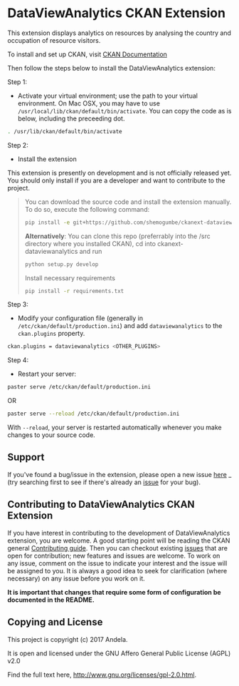 DataViewAnalytics CKAN Extension
=========================

This extension displays analytics on resources by analysing the country and occupation of resource visitors.

To install and set up CKAN, visit [CKAN Documentation](http://docs.ckan.org/en/latest/maintaining/installing/index.html)

Then follow the steps below to install the DataViewAnalytics extension:

Step 1:

* Activate your virtual environment; use the path to your virtual environment. On Mac OSX, you may have to use `/usr/local/lib/ckan/default/bin/activate`. You can copy the code as is below, including the preceeding dot.

```bash
. /usr/lib/ckan/default/bin/activate
```

Step 2:

* Install the extension

This extension is presently on development and is not officially released yet. You should only install if you are a developer and want to contribute to the project.

>You can download the source code and install the extension manually. To do so, execute the following command:
> ```bash
>pip install -e git+https://github.com/shemogumbe/ckanext-dataviewanalytics.git#egg=ckanext-dataviewanalytics
> ```
> **Alternatively**: You can clone this repo (preferrably into the /src directory where you installed CKAN), cd into ckanext-dataviewanalytics and run
>```bash
> python setup.py develop
> ```
> Install necessary requirements
>```bash
> pip install -r requirements.txt
> ```

Step 3:

* Modify your configuration file (generally in `/etc/ckan/default/production.ini`) and add `dataviewanalytics` to the `ckan.plugins` property.

```bash
ckan.plugins = dataviewanalytics <OTHER_PLUGINS>
```

Step 4:

* Restart your server:

```bash
paster serve /etc/ckan/default/production.ini
```

OR

```bash
paster serve --reload /etc/ckan/default/production.ini
```

With `--reload`, your server is restarted automatically whenever you make changes to your source code.



Support
-------

If you've found a bug/issue in the extension, please open a new issue [here](https://github.com/shemogumbe/ckanext-dataviewanalytics/issues/new) _ (try
searching first to see if there's already an [issue](https://github.com/shemogumbe/ckanext-dataviewanalytics/issues) for your bug).



Contributing to DataViewAnalytics CKAN Extension
---------------------------------------------

If you have interest in contributing to the development of DataViewAnalytics extension, you are welcome. A good starting point
will be reading the CKAN general [Contributing guide](http://docs.ckan.org/en/ckan-2.7.0/contributing/index.html). Then you can checkout 
existing [issues](https://github.com/shemogumbe/ckanext-dataviewanalytics/issues) that are open for contribution; new features and issues are welcome.
To work on any issue, comment on the issue to indicate your interest and the issue will be assigned to you. It is always a good idea to seek
for clarification (where necessary) on any issue before you work on it.

**It is important that changes that require some form of configuration be documented in the README.**

Copying and License
--------------------

This project is copyright (c) 2017 Andela.

It is open and licensed under the GNU Affero General Public License (AGPL) v2.0

Find the full text here, http://www.gnu.org/licenses/gpl-2.0.html.
